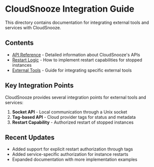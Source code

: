 # CloudSnooze Integration Guide

This directory contains documentation for integrating external tools and services with CloudSnooze.

## Contents

- [API Reference](api-reference.md) - Detailed information about CloudSnooze's APIs
- [Restart Logic](restart-logic.md) - How to implement restart capabilities for stopped instances
- [External Tools](external-tools.md) - Guide for integrating specific external tools

## Key Integration Points

CloudSnooze provides several integration points for external tools and services:

1. **Socket API** - Local communication through a Unix socket
2. **Tag-based API** - Cloud provider tags for status and metadata
3. **Restart Capability** - Authorized restart of stopped instances

## Recent Updates

- Added support for explicit restart authorization through tags
- Added service-specific authorization for instance restarts
- Expanded documentation with more implementation examples